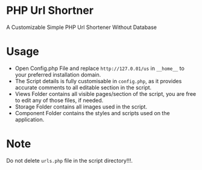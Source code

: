 # PHP Url Shortner
 A Customizable Simple PHP Url Shortener Without Database

# Usage

- Open Config.php File and replace ```http://127.0.01/us``` in ```__home__``` to your preferred installation domain.
- The Script details is fully customisable in ``config.php``, as it provides accurate comments to all editable section in the script.
- Views Folder contains all visible pages/section of the script, you are free to edit any of those files, if needed.
- Storage Folder contains all images used in the script.
- Component Folder contains the styles and scripts used on the application.


# Note

Do not delete ```urls.php``` file in the script directory!!!.

